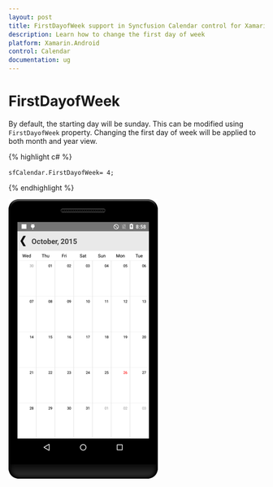 ```yaml
---
layout: post
title: FirstDayofWeek support in Syncfusion Calendar control for Xamarin.Android
description: Learn how to change the first day of week 
platform: Xamarin.Android
control: Calendar
documentation: ug
---
```


# FirstDayofWeek

By default, the starting day will be sunday. This can be modified using `FirstDayofWeek` property. Changing the first day of week will be applied to both month and year view.

{% highlight c# %}
	
	sfCalendar.FirstDayofWeek= 4;
	
{% endhighlight %}

![](images/firstday_week.png)                                        



